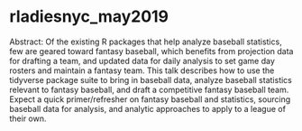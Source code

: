 # rladiesnyc_may2019

Abstract: Of the existing R packages that help analyze baseball statistics, few are geared toward fantasy baseball, which benefits from projection data for drafting a team, and updated data for daily analysis to set game day rosters and maintain a fantasy team. This talk describes how to use the tidyverse package suite to bring in baseball data, analyze baseball statistics relevant to fantasy baseball, and draft a competitive fantasy baseball team. Expect a quick primer/refresher on fantasy baseball and statistics, sourcing baseball data for analysis, and analytic approaches to apply to a league of their own. 